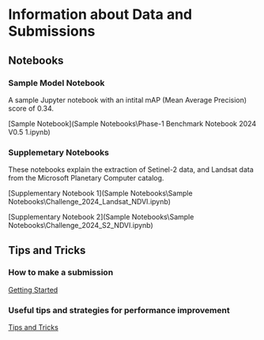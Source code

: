 # Information about Data and Submissions

## Notebooks

### Sample Model Notebook

A sample Jupyter notebook with an intital mAP (Mean Average Precision) score of 0.34.

[Sample Notebook](Sample Notebooks\Phase-1 Benchmark Notebook 2024 V0.5 1.ipynb)

### Supplemetary Notebooks

These notebooks explain the extraction of Setinel-2 data, and Landsat data from the Microsoft Planetary Computer catalog.

[Supplementary Notebook 1](Sample Notebooks\Sample Notebooks\Challenge_2024_Landsat_NDVI.ipynb)

[Supplementary Notebook 2](Sample Notebooks\Sample Notebooks\Challenge_2024_S2_NDVI.ipynb)

## Tips and Tricks

### How to make a submission

[Getting Started](https://challenge.ey.com/challenge-2024-phase-1-get-started/help)

### Useful tips and strategies for performance improvement

[Tips and Tricks](https://challenge.ey.com/challenge-2024-phase-1-tips-tricks/help)

